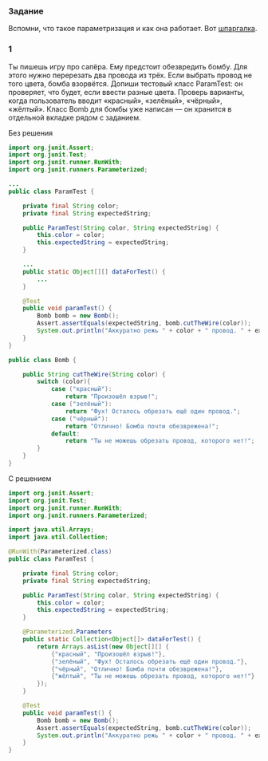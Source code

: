 ### Задание
Вспомни, что такое параметризация и как она работает. Вот [шпаргалка](https://code.s3.yandex.net/qa-automation-engineer/java/track2/cheatsheets/sprint3/parametrization_cheatsheet.pdf).

### 1
Ты пишешь игру про сапёра. Ему предстоит обезвредить бомбу. Для этого нужно перерезать два провода из трёх. Если выбрать провод не того цвета, бомба взорвётся.
Допиши тестовый класс ParamTest: он проверяет, что будет, если ввести разные цвета. Проверь варианты, когда пользователь вводит «красный», «зелёный», «чёрный», «жёлтый».
Класс Bomb для бомбы уже написан — он хранится в отдельной вкладке рядом с заданием.

Без решения
```java
import org.junit.Assert;
import org.junit.Test;
import org.junit.runner.RunWith;
import org.junit.runners.Parameterized;

...
public class ParamTest {

    private final String color;
    private final String expectedString;

    public ParamTest(String color, String expectedString) {
        this.color = color;
        this.expectedString = expectedString;
    }

    ...
    public static Object[][] dataForTest() {
        ...
    }

    @Test
    public void paramTest() {
        Bomb bomb = new Bomb();
        Assert.assertEquals(expectedString, bomb.cutTheWire(color));
        System.out.println("Аккуратно режь " + color + " провод. " + expectedString);
    }
}
```

```java
public class Bomb {

    public String cutTheWire(String color) {
        switch (color){
            case ("красный"):
                return "Произошёл взрыв!";
            case ("зелёный"):
                return "Фух! Осталось обрезать ещё один провод.";
            case ("чёрный"):
                return "Отлично! Бомба почти обезврежена!";
            default:
                return "Ты не можешь обрезать провод, которого нет!";
        }
    }
}
```

С решением
```java
import org.junit.Assert;
import org.junit.Test;
import org.junit.runner.RunWith;
import org.junit.runners.Parameterized;

import java.util.Arrays;
import java.util.Collection;

@RunWith(Parameterized.class)
public class ParamTest {

    private final String color;
    private final String expectedString;

    public ParamTest(String color, String expectedString) {
        this.color = color;
        this.expectedString = expectedString;
    }

    @Parameterized.Parameters
    public static Collection<Object[]> dataForTest() {
        return Arrays.asList(new Object[][] {
            {"красный", "Произошёл взрыв!"},
            {"зелёный", "Фух! Осталось обрезать ещё один провод."},
            {"чёрный", "Отлично! Бомба почти обезврежена!"},
            {"жёлтый", "Ты не можешь обрезать провод, которого нет!"}
        });
    }

    @Test
    public void paramTest() {
        Bomb bomb = new Bomb();
        Assert.assertEquals(expectedString, bomb.cutTheWire(color));
        System.out.println("Аккуратно режь " + color + " провод. " + expectedString);
    }
}

```
